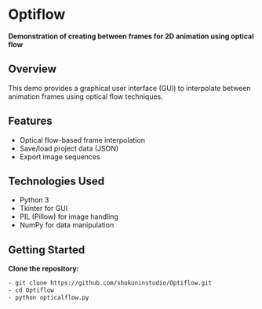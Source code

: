 # Optiflow

**Demonstration of creating between frames for 2D animation using optical flow**

## Overview

This demo provides a graphical user interface (GUI) to interpolate between animation frames using optical flow techniques. 

## Features

- Optical flow-based frame interpolation
- Save/load project data (JSON)
- Export image sequences

## Technologies Used

- Python 3
- Tkinter for GUI
- PIL (Pillow) for image handling
- NumPy for data manipulation

## Getting Started

**Clone the repository:**
   ```bash
- git clone https://github.com/shokuninstudio/Optiflow.git
- cd Optiflow
- python opticalflow.py

